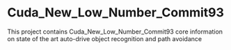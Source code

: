 # Cuda_New_Low_Number_Commit93
This project contains Cuda_New_Low_Number_Commit93 core information on state of the art auto-drive object recognition and path avoidance
